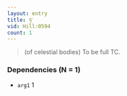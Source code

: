 ```yaml
---
layout: entry
title: ཉ་
vid: Hill:0594
count: 1
---
```

> (of celestial bodies) To be full TC\.


### Dependencies (N = 1)
* `arg1` 1
